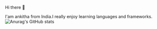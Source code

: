 Hi there 👋

I'am ankitha from India.I really enjoy learning languages and frameworks.
![Anurag's GitHub stats](https://github-readme-stats.vercel.app/api?username=ankitha954&show_icons=true&theme=radical)
